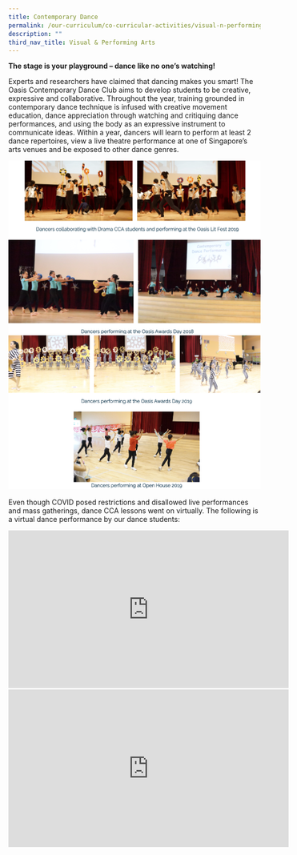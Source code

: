 ```yaml
---
title: Contemporary Dance
permalink: /our-curriculum/co-curricular-activities/visual-n-performing-arts/contemporary-dance/
description: ""
third_nav_title: Visual & Performing Arts
---
```

**The stage is your playground – dance like no one’s watching!**

Experts and researchers have claimed that dancing makes you smart! The Oasis Contemporary Dance Club aims to develop students to be creative, expressive and collaborative. Throughout the year, training grounded in contemporary dance technique is infused with creative movement education, dance appreciation through watching and critiquing dance performances, and using the body as an expressive instrument to communicate ideas. Within a year, dancers will learn to perform at least 2 dance repertoires, view a live theatre performance at one of Singapore’s arts venues and be exposed to other dance genres.

![](/images/dance.png)
![](/images/dance2.png)

Even though COVID posed restrictions and disallowed live performances and mass gatherings, dance CCA lessons went on virtually. The following is a virtual dance performance by our dance students:

<iframe width="560" height="315" src="https://www.youtube.com/embed/yZ-rpwuk0IU" title="YouTube video player" frameborder="0" allow="accelerometer; autoplay; clipboard-write; encrypted-media; gyroscope; picture-in-picture" allowfullscreen></iframe>

<iframe width="560" height="315" src="https://www.youtube.com/embed/mhR4h4psnis" title="YouTube video player" frameborder="0" allow="accelerometer; autoplay; clipboard-write; encrypted-media; gyroscope; picture-in-picture" allowfullscreen></iframe>